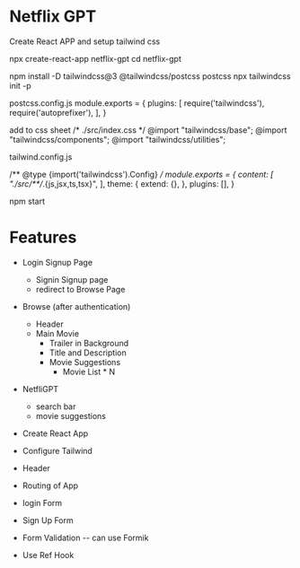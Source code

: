 # Netflix GPT

Create React APP and setup tailwind css


npx create-react-app netflix-gpt
cd netflix-gpt

npm install -D tailwindcss@3 @tailwindcss/postcss postcss
npx tailwindcss init -p

postcss.config.js
module.exports = {
  plugins: [
    require('tailwindcss'),
    require('autoprefixer'),
  ],
}

add to css sheet 
/* ./src/index.css */
@import "tailwindcss/base";
@import "tailwindcss/components";
@import "tailwindcss/utilities";


tailwind.config.js

/** @type {import('tailwindcss').Config} */
module.exports = {
  content: [
    "./src/**/*.{js,jsx,ts,tsx}",
  ],
  theme: {
    extend: {},
  },
  plugins: [],
}

npm start



# Features

- Login Signup Page
    - Signin Signup page
    - redirect to Browse Page

- Browse (after authentication)
    - Header
    - Main Movie
        - Trailer in Background
        - Title and Description
        - Movie Suggestions
            - Movie List * N

-  NetfliGPT
    - search bar
    - movie suggestions



- Create React App
- Configure Tailwind
- Header
- Routing of App
- login Form
- Sign Up Form
- Form Validation  -- can use Formik
- Use Ref Hook